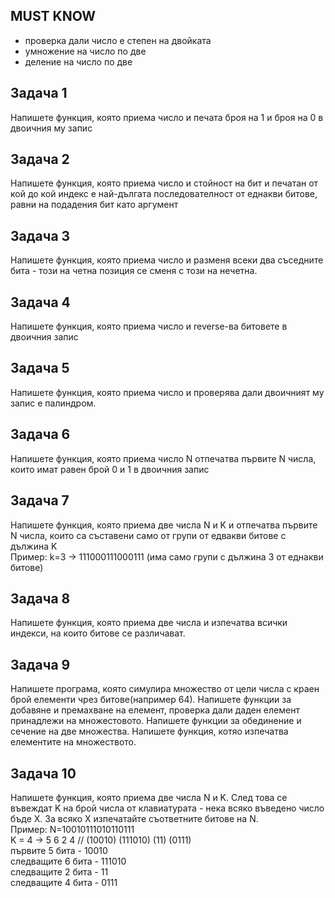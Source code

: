 
## MUST KNOW
- проверка дали число е степен на двойката
- умножение на число по две
- деление на число по две

## Задачa 1

Напишете функция, която приема число и печата броя на 1 и броя на 0 в двоичния му запис <br>


## Задачa 2

Напишете функция, която приема число и стойност на бит и печатан от кой до кой индекс е най-дългата последователност от еднакви битове, равни на подадения бит като аргумент

## Задачa 3
Напишете функция, която приема число и разменя всеки два съседните бита - този на четна позиция се сменя с този на нечетна. 

## Задачa 4
Напишете функция, която приема число и reverse-ва битовете в двоичния запис

## Задачa 5
Напишете функция, която приема число и проверява дали двоичният му запис е палиндром.

## Задачa 6
Напишете функция, която приема число N отпечатва първите N числа, които имат равен брой 0 и 1 в двоичния запис

## Задачa 7
Напишете функция, която приема две числа N и K и отпечатва първите N числа, които са съставени само от групи от едвакви битове с дължина K<br>
Пример: k=3 -> 111000111000111 (има само групи с дължина 3 от еднакви битове)

## Задачa 8
Напишете функция, която приема две числа и изпечатва всички индекси, на които битове се различават.

## Задачa 9
Напишете програма, която симулира множество от цели числа с краен брой елементи чрез битове(например 64). Напишете функции за добавяне и премахване на елемент, проверка дали даден елемент принадлежи на множестовото. Напишете функции за обединение и сечение на две множества. Напишете функция, котяо изпечатва елементите на множеството.

## Задачa 10
Напишете функция, която приема две числа N и K. След това се въвеждат K на брой числа от клавиатурата - нека всяко въведено число бъде X. За всяко Х изпечатайте съответните битове на N. <br>
Пример: N=10010111010110111<br>
K = 4 -> 5 6 2 4 // (10010) (111010) (11) (0111)<br>
първите 5 бита - 10010 <br>
следващите 6 бита - 111010<br>
следващите 2 бита - 11<br>
следващите 4 бита - 0111<br>

